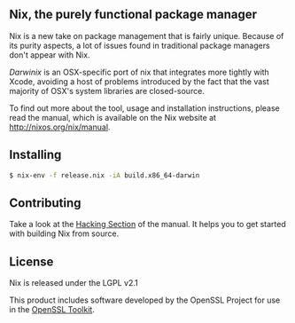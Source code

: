 Nix, the purely functional package manager
------------------------------------------

Nix is a new take on package management that is fairly unique. Because of its
purity aspects, a lot of issues found in traditional package managers don't
appear with Nix.

*Darwinix* is an OSX-specific port of nix that integrates more tightly with Xcode,
avoiding a host of problems introduced by the fact that the vast majority of OSX's system
libraries are closed-source.

To find out more about the tool, usage and installation instructions, please
read the manual, which is available on the Nix website at
<http://nixos.org/nix/manual>.

## Installing

``` bash
$ nix-env -f release.nix -iA build.x86_64-darwin
```

## Contributing

Take a look at the [Hacking Section](http://nixos.org/nix/manual/#chap-hacking)
of the manual. It helps you to get started with building Nix from source.

## License

Nix is released under the LGPL v2.1

This product includes software developed by the OpenSSL Project for
use in the [OpenSSL Toolkit](http://www.OpenSSL.org/).
